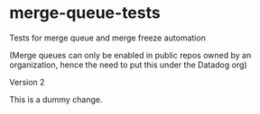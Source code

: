 # merge-queue-tests

Tests for merge queue and merge freeze automation

(Merge queues can only be enabled in public repos owned by an organization, hence the need to put this under the Datadog org)

Version 2

This is a dummy change.
